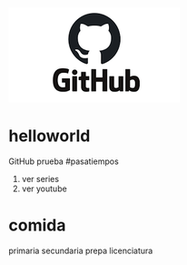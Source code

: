 ![](github.png)
# helloworld
GitHub prueba
#pasatiempos
1. ver series
2. ver youtube

# comida


primaria
secundaria
prepa
licenciatura
